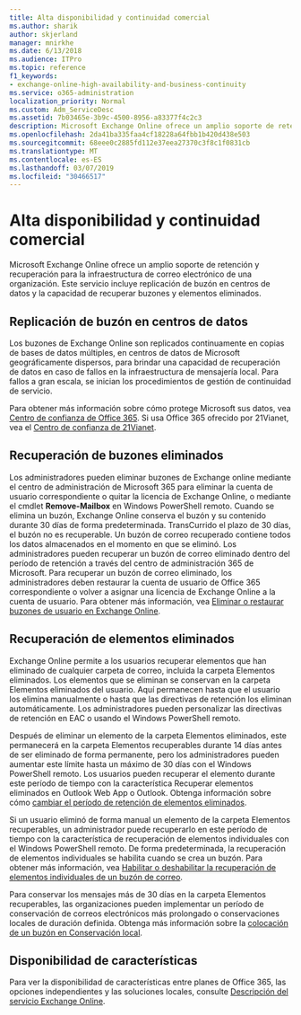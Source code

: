```yaml
---
title: Alta disponibilidad y continuidad comercial
ms.author: sharik
author: skjerland
manager: mnirkhe
ms.date: 6/13/2018
ms.audience: ITPro
ms.topic: reference
f1_keywords:
- exchange-online-high-availability-and-business-continuity
ms.service: o365-administration
localization_priority: Normal
ms.custom: Adm_ServiceDesc
ms.assetid: 7b03465e-3b9c-4500-8956-a83377f4c2c3
description: Microsoft Exchange Online ofrece un amplio soporte de retención y recuperación para la infraestructura de correo electrónico de una organización. Este servicio incluye replicación de buzón en centros de datos y la capacidad de recuperar buzones y elementos eliminados.
ms.openlocfilehash: 2da41ba335faa4cf18228a64fbb1b420d438e503
ms.sourcegitcommit: 68eee0c2885fd112e37eea27370c3f8c1f0831cb
ms.translationtype: MT
ms.contentlocale: es-ES
ms.lasthandoff: 03/07/2019
ms.locfileid: "30466517"
---
```

# <a name="high-availability-and-business-continuity"></a>Alta disponibilidad y continuidad comercial

Microsoft Exchange Online ofrece un amplio soporte de retención y recuperación para la infraestructura de correo electrónico de una organización. Este servicio incluye replicación de buzón en centros de datos y la capacidad de recuperar buzones y elementos eliminados.
  
## <a name="mailbox-replication-at-data-centers"></a>Replicación de buzón en centros de datos

Los buzones de Exchange Online son replicados continuamente en copias de bases de datos múltiples, en centros de datos de Microsoft geográficamente dispersos, para brindar una capacidad de recuperación de datos en caso de fallos en la infraestructura de mensajería local. Para fallos a gran escala, se inician los procedimientos de gestión de continuidad de servicio.
  
Para obtener más información sobre cómo protege Microsoft sus datos, vea [Centro de confianza de Office 365](https://go.microsoft.com/fwlink/p/?LinkId=299135). Si usa Office 365 ofrecido por 21Vianet, vea el [Centro de confianza de 21Vianet](http://www.21vbluecloud.com/office365/trustcenter/onlineservices.mdl).
  
## <a name="deleted-mailbox-recovery"></a>Recuperación de buzones eliminados

Los administradores pueden eliminar buzones de Exchange online mediante el centro de administración de Microsoft 365 para eliminar la cuenta de usuario correspondiente o quitar la licencia de Exchange Online, o mediante el cmdlet **Remove-Mailbox** en Windows PowerShell remoto. Cuando se elimina un buzón, Exchange Online conserva el buzón y su contenido durante 30 días de forma predeterminada. TransCurrido el plazo de 30 días, el buzón no es recuperable. Un buzón de correo recuperado contiene todos los datos almacenados en el momento en que se eliminó. Los administradores pueden recuperar un buzón de correo eliminado dentro del período de retención a través del centro de administración 365 de Microsoft. Para recuperar un buzón de correo eliminado, los administradores deben restaurar la cuenta de usuario de Office 365 correspondiente o volver a asignar una licencia de Exchange Online a la cuenta de usuario. Para obtener más información, vea [Eliminar o restaurar buzones de usuario en Exchange Online](https://go.microsoft.com/fwlink/p/?LinkId=286992).
  
## <a name="deleted-item-recovery"></a>Recuperación de elementos eliminados

Exchange Online permite a los usuarios recuperar elementos que han eliminado de cualquier carpeta de correo, incluida la carpeta Elementos eliminados. Los elementos que se eliminan se conservan en la carpeta Elementos eliminados del usuario. Aquí permanecen hasta que el usuario los elimina manualmente o hasta que las directivas de retención los eliminan automáticamente. Los administradores pueden personalizar las directivas de retención en EAC o usando el Windows PowerShell remoto.
  
Después de eliminar un elemento de la carpeta Elementos eliminados, este permanecerá en la carpeta Elementos recuperables durante 14 días antes de ser eliminado de forma permanente, pero los administradores pueden aumentar este límite hasta un máximo de 30 días con el Windows PowerShell remoto. Los usuarios pueden recuperar el elemento durante este período de tiempo con la característica Recuperar elementos eliminados en Outlook Web App o Outlook. Obtenga información sobre cómo [cambiar el período de retención de elementos eliminados](https://go.microsoft.com/fwlink/p/?LinkId=286940).
  
Si un usuario eliminó de forma manual un elemento de la carpeta Elementos recuperables, un administrador puede recuperarlo en este período de tiempo con la característica de recuperación de elementos individuales con el Windows PowerShell remoto. De forma predeterminada, la recuperación de elementos individuales se habilita cuando se crea un buzón. Para obtener más información, vea [Habilitar o deshabilitar la recuperación de elementos individuales de un buzón de correo](https://go.microsoft.com/fwlink/p/?LinkID=286941).
  
Para conservar los mensajes más de 30 días en la carpeta Elementos recuperables, las organizaciones pueden implementar un período de conservación de correos electrónicos más prolongado o conservaciones locales de duración definida. Obtenga más información sobre la [colocación de un buzón en Conservación local](https://go.microsoft.com/fwlink/p/?LinkId=271746).
  
## <a name="feature-availability"></a>Disponibilidad de características

Para ver la disponibilidad de características entre planes de Office 365, las opciones independientes y las soluciones locales, consulte [Descripción del servicio Exchange Online](exchange-online-service-description.md).
  

